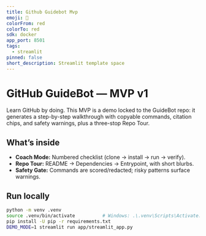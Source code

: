```yaml
---
title: Github Guidebot Mvp
emoji: 🚀
colorFrom: red
colorTo: red
sdk: docker
app_port: 8501
tags:
  - streamlit
pinned: false
short_description: Streamlit template space
---
```


# GitHub GuideBot — MVP v1

Learn GitHub by doing. This MVP is a demo locked to the GuideBot repo: it generates a step-by-step walkthrough with copyable commands, citation chips, and safety warnings, plus a three-stop Repo Tour.

## What’s inside
- **Coach Mode:** Numbered checklist (clone → install → run → verify).
- **Repo Tour:** README → Dependencies → Entrypoint, with short blurbs.
- **Safety Gate:** Commands are scored/redacted; risky patterns surface warnings.

## Run locally
```bash
python -m venv .venv
source .venv/bin/activate          # Windows: .\.venv\Scripts\Activate.ps1
pip install -U pip -r requirements.txt
DEMO_MODE=1 streamlit run app/streamlit_app.py

